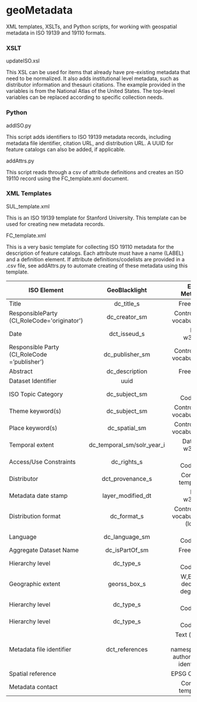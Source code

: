 # geoMetadata
XML templates, XSLTs, and Python scripts, for working with geospatial metadata in ISO 19139 and 19110 formats.

### XSLT

updateISO.xsl

This XSL can be used for items that already have pre-existing metadata that need to be normalized. It also adds institutional level metadata, such as distributor information and thesauri citations. The example provided in the variables is from the National Atlas of the United States. The top-level variables can be replaced according to specific collection needs.

### Python

addISO.py

This script adds identifiers to ISO 19139 metadata records, including metadata file identifier, citation URL, and distribution URL. A UUID for feature catalogs can also be added, if applicable.

addAttrs.py

This script reads through a csv of attribute definitions and creates an ISO 19110 record using the FC_template.xml document.

### XML Templates

SUL_template.xml 

This is an ISO 19139 template for Stanford University. This template can be used for creating new metadata records.

FC_template.xml

This is a very basic template for collecting ISO 19110 metadata for the description of feature catalogs. Each attribute must have a name (LABEL) and a definition element. If attribute definitions/codelists are provided in a .csv file, see addAttrs.py to automate creating of these metadata using this template.

| ISO Element       | GeoBlacklight  | Entry Method  |
| ------------- |:-------------:| -----:|
| Title      | dc_title_s | Free text |
| ResponsibleParty (CI_RoleCode='originator') |dc_creator_sm| Controlled vocabulary |
| Date | dct_isseud_s     | Date w3cdtf |
| Responsible Party (CI_RoleCode =’publisher’) | dc_publisher_sm   | Controlled vocabulary |
| Abstract | dc_description | Free text |
| Dataset Identifier | uuid | URI |
| ISO Topic Category | dc_subject_sm | ISO Codelist |
| Theme keyword(s) | dc_subject_sm | Controlled vocabulary |
| Place keyword(s) | dc_spatial_sm | Controlled vocabulary |
| Temporal extent | dc_temporal_sm/solr_year_i | Date(s) w3cdtf |
| Access/Use Constraints | dc_rights_s | ISO Codelist |
| Distributor | dct_provenance_s | Contact template |
| Metadata date stamp | layer_modified_dt | Date w3cdtf |
| Distribution format | dc_format_s | Controlled vocabulary (local) |
| Language | dc_language_sm | ISO Codelist |
| Aggregate Dataset Name |dc_isPartOf_sm  | Free text |
| Hierarchy level | dc_type_s | ISO Codelist |
| Geographic extent | georss_box_s | W,E,N,S decimal degrees |
| Hierarchy level | dc_type_s | ISO Codelist |
| Hierarchy level | dc_type_s | ISO Codelist |
| Metadata file identifier | dct_references | Text (uuid or namespace authority + identifier |
| Spatial reference |  | EPSG Code |
| Metadata contact |  | Contact template |



